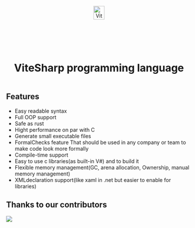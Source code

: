 <div align="center" style="display:grid;place-items:center;">
<p>
    <a target="_blank"><img width="50%" src="https://github.com/Ameeer1/ViteSharp/blob/main/Images/Logo.png"13 alt="ViteSharp logo"></a>
</p>
<h1>ViteSharp programming language</h1>
</div>


## Features

- Easy readable syntax
- Full OOP support
- Safe as rust
- Hight performance on par with C
- Generate small executable files
- FormalChecks feature That should be used in any company or team to make code look more formally
- Compile-time support
- Easy to use c libraries(as built-in V#) and to build it
- Flexible memory management(GC, arena allocation, Ownership, manual memory management)
- XMLdeclaration support(like xaml in .net but easier to enable for libraries)



## Thanks to our contributors

<a href="https://github.com/Ameeer1/ViteSharp/graphs/contributors">
  <img src="https://contrib.rocks/image?repo=Ameeer1/ViteSharp" />
</a>